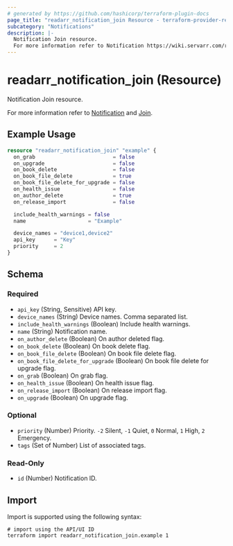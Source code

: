 ```yaml
---
# generated by https://github.com/hashicorp/terraform-plugin-docs
page_title: "readarr_notification_join Resource - terraform-provider-readarr"
subcategory: "Notifications"
description: |-
  Notification Join resource.
  For more information refer to Notification https://wiki.servarr.com/readarr/settings#connect and Join https://wiki.servarr.com/readarr/supported#join.
---
```


# readarr_notification_join (Resource)

<!-- subcategory:Notifications -->Notification Join resource.
For more information refer to [Notification](https://wiki.servarr.com/readarr/settings#connect) and [Join](https://wiki.servarr.com/readarr/supported#join).

## Example Usage

```terraform
resource "readarr_notification_join" "example" {
  on_grab                         = false
  on_upgrade                      = false
  on_book_delete                  = false
  on_book_file_delete             = true
  on_book_file_delete_for_upgrade = false
  on_health_issue                 = false
  on_author_delete                = true
  on_release_import               = false

  include_health_warnings = false
  name                    = "Example"

  device_names = "device1,device2"
  api_key      = "Key"
  priority     = 2
}
```

<!-- schema generated by tfplugindocs -->
## Schema

### Required

- `api_key` (String, Sensitive) API key.
- `device_names` (String) Device names. Comma separated list.
- `include_health_warnings` (Boolean) Include health warnings.
- `name` (String) Notification name.
- `on_author_delete` (Boolean) On author deleted flag.
- `on_book_delete` (Boolean) On book delete flag.
- `on_book_file_delete` (Boolean) On book file delete flag.
- `on_book_file_delete_for_upgrade` (Boolean) On book file delete for upgrade flag.
- `on_grab` (Boolean) On grab flag.
- `on_health_issue` (Boolean) On health issue flag.
- `on_release_import` (Boolean) On release import flag.
- `on_upgrade` (Boolean) On upgrade flag.

### Optional

- `priority` (Number) Priority. `-2` Silent, `-1` Quiet, `0` Normal, `1` High, `2` Emergency.
- `tags` (Set of Number) List of associated tags.

### Read-Only

- `id` (Number) Notification ID.

## Import

Import is supported using the following syntax:

```shell
# import using the API/UI ID
terraform import readarr_notification_join.example 1
```
